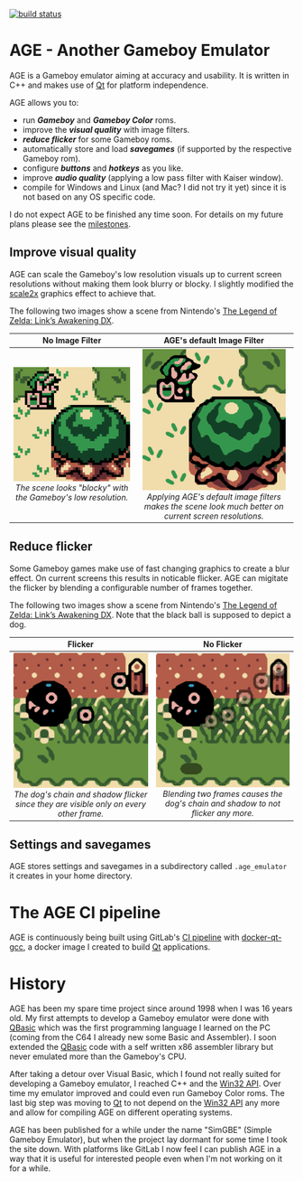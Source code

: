 [![build status](/../badges/master/build.svg)](https://gitlab.com/csprenger/age/commits/master)

# AGE - Another Gameboy Emulator

AGE is a Gameboy emulator aiming at accuracy and usability. It is written in C++ and makes use of [Qt](https://www.qt.io) for platform independence.

AGE allows you to:
- run ***Gameboy*** and ***Gameboy Color*** roms.
- improve the ***visual quality*** with image filters.
- ***reduce flicker*** for some Gameboy roms.
- automatically store and load ***savegames*** (if supported by the respective Gameboy rom).
- configure ***buttons*** and ***hotkeys*** as you like.
- improve ***audio quality*** (applying a low pass filter with Kaiser window).
- compile for Windows and Linux (and Mac? I did not try it yet) since it is not based on any OS specific code.

I do not expect AGE to be finished any time soon. For details on my future plans please see the [milestones](../milestones).

## Improve visual quality

AGE can scale the Gameboy's low resolution visuals up to current screen resolutions without making them look blurry or blocky. I slightly modified the [scale2x](http://www.scale2x.it/) graphics effect to achieve that.

The following two images show a scene from Nintendo's [The Legend of Zelda: Link’s Awakening DX](https://en.wikipedia.org/wiki/The_Legend_of_Zelda:_Link's_Awakening).

| No Image Filter | AGE's default Image Filter |
|:---------------:|:--------------------------:|
|![AGE - Zelda, no image filter](/readme_files/age_zelda_no_image_filter.png)*The scene looks "blocky" with the Gameboy's low resolution.*|![AGE - Zelda, image filter](/readme_files/age_zelda_image_filter.png)*Applying AGE's default image filters makes the scene look much better on current screen resolutions.*|

## Reduce flicker

Some Gameboy games make use of fast changing graphics to create a blur effect. On current screens this results in noticable flicker. AGE can migitate the flicker by blending a configurable number of frames together.

The following two images show a scene from Nintendo's [The Legend of Zelda: Link’s Awakening DX](https://en.wikipedia.org/wiki/The_Legend_of_Zelda:_Link's_Awakening). Note that the black ball is supposed to depict a dog.

| Flicker | No Flicker |
|:-------:|:----------:|
|![AGE - Zelda, flicker](/readme_files/age_zelda_flicker.png)*The dog's chain and shadow flicker since they are visible only on every other frame.*|![AGE - Zelda, no flicker](/readme_files/age_zelda_no_flicker.png)*Blending two frames causes the dog's chain and shadow to not flicker any more.*|

## Settings and savegames

AGE stores settings and savegames in a subdirectory called `.age_emulator` it creates in your home directory.

# The AGE CI pipeline

AGE is continuously being built using GitLab's [CI pipeline](/../pipelines) with [docker-qt-gcc](https://gitlab.com/csprenger/docker-qt-gcc), a docker image I created to build [Qt](https://www.qt.io) applications.

# History

AGE has been my spare time project since around 1998 when I was 16 years old. My first attempts to develop a Gameboy emulator were done with [QBasic](https://en.wikipedia.org/wiki/QBasic) which was the first programming language I learned on the PC (coming from the C64 I already new some Basic and Assembler). I soon extended the [QBasic](https://en.wikipedia.org/wiki/QBasic) code with a self written x86 assembler library but never emulated more than the Gameboy's CPU.

After taking a detour over Visual Basic, which I found not really suited for developing a Gameboy emulator, I reached C++ and the [Win32 API](https://msdn.microsoft.com/de-de/library/windows/desktop/ff818516(v=vs.85).aspx). Over time my emulator improved and could even run Gameboy Color roms. The last big step was moving to [Qt](https://www.qt.io) to not depend on the [Win32 API](https://msdn.microsoft.com/de-de/library/windows/desktop/ff818516(v=vs.85).aspx) any more and allow for compiling AGE on different operating systems.

AGE has been published for a while under the name "SimGBE" (Simple Gameboy Emulator), but when the project lay dormant for some time I took the site down. With platforms like GitLab I now feel I can publish AGE in a way that it is useful for interested people even when I'm not working on it for a while.

